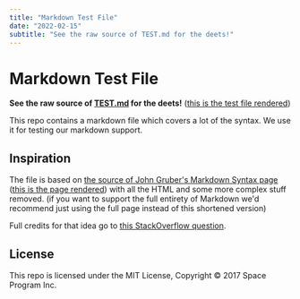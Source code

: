 ```yaml
---
title: "Markdown Test File"
date: "2022-02-15"
subtitle: "See the raw source of TEST.md for the deets!"
---
```

# Markdown Test File

**See the raw source of [TEST.md](https://raw.githubusercontent.com/mxstbr/markdown-test-file/master/TEST.md) for the deets!** ([this is the test file rendered](TEST.md))

This repo contains a markdown file which covers a lot of the syntax. We use it for testing our markdown support.

## Inspiration

The file is based on [the source of John Gruber's Markdown Syntax page](https://daringfireball.net/projects/markdown/syntax.text) ([this is the page rendered](https://daringfireball.net/projects/markdown/syntax)) with all the HTML and some more complex stuff removed. (if you want to support the full entirety of Markdown we'd recommend just using the full page instead of this shortened version)

Full credits for that idea go to [this StackOverflow question](https://stackoverflow.com/questions/2238012/need-a-sufficiently-long-complex-markdown-document-for-performance-testing).

## License

This repo is licensed under the MIT License, Copyright © 2017 Space Program Inc.
